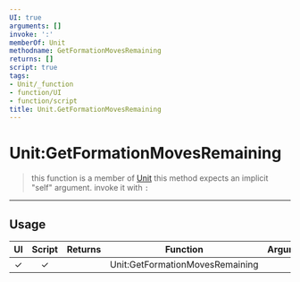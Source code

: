 ```yaml
---
UI: true
arguments: []
invoke: ':'
memberOf: Unit
methodname: GetFormationMovesRemaining
returns: []
script: true
tags:
- Unit/_function
- function/UI
- function/script
title: Unit.GetFormationMovesRemaining
---
```

# Unit:GetFormationMovesRemaining
> this function is a member of [Unit](civ-6/lua/Unit.md)
> this method expects an implicit "self" argument. invoke it with `:`
-----
## Usage
|  UI | Script | Returns | Function | Arguments |
|:---:|:------:|-------:|:--------:|:---------|
|✓|✓||Unit:GetFormationMovesRemaining||
